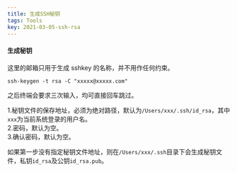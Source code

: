 ```yaml
---
title: 生成SSH秘钥
tags: Tools
key: 2021-03-05-ssh-rsa
---
```

#### 生成秘钥

这里的邮箱只用于生成 sshkey 的名称，并不用作任何约束。

```
ssh-keygen -t rsa -C "xxxxx@xxxxx.com"
```

之后终端会要求三次输入，均可直接回车跳过。

1.秘钥文件的保存地址，必须为绝对路径，默认为`/Users/xxx/.ssh/id_rsa`，其中`xxx`为当前系统登录的用户名。  
2.密码，默认为空。  
3.确认密码，默认为空。

如果第一步没有指定秘钥文件地址，则在`/Users/xxx/.ssh`目录下会生成秘钥文件，私钥`id_rsa`及公钥`id_rsa.pub`。

